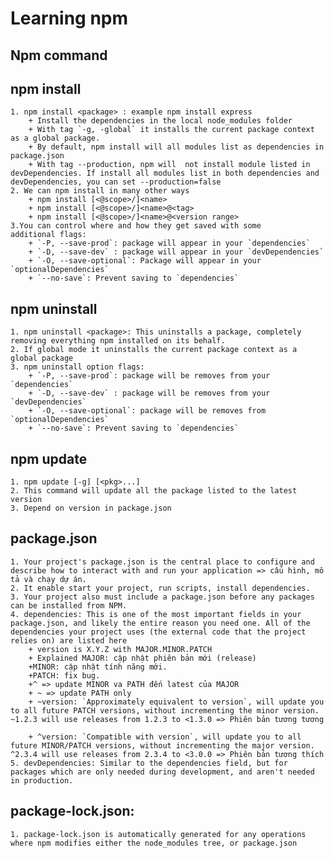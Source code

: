 # Learning npm

## Npm command

## npm install
    1. npm install <package> : example npm install express
        + Install the dependencies in the local node_modules folder
        + With tag `-g, -global` it installs the current package context as a global package.
        + By default, npm install will all modules list as dependencies in package.json
        + With tag --production, npm will  not install module listed in devDependencies. If install all modules list in both dependencies and devDependencies, you can set --production=false
    2. We can npm install in many other ways
        + npm install [<@scope>/]<name>
        + npm install [<@scope>/]<name>@<tag>
        + npm install [<@scope>/]<name>@<version range>
    3.You can control where and how they get saved with some
    additional flags:
        + `-P, --save-prod`: package will appear in your `dependencies`
        + `-D, --save-dev` : package will appear in your `devDependencies`
        + `-O, --save-optional`: Package will appear in your `optionalDependencies`
        + `--no-save`: Prevent saving to `dependencies`

## npm uninstall
    1. npm uninstall <package>: This uninstalls a package, completely removing everything npm installed on its behalf.
    2. If global mode it uninstalls the current package context as a global package
    3. npm uninstall option flags:
        + `-P, --save-prod`: package will be removes from your `dependencies`
        + `-D, --save-dev` : package will be removes from your `devDependencies`
        + `-O, --save-optional`: package will be removes from `optionalDependencies`
        + `--no-save`: Prevent saving to `dependencies`
## npm update
    1. npm update [-g] [<pkg>...]
    2. This command will update all the package listed to the latest version
    3. Depend on version in package.json

## package.json
    1. Your project's package.json is the central place to configure and describe how to interact with and run your application => cấu hình, mô tả và chạy dự án.
    2. It enable start your project, run scripts, install dependencies.
    3. Your project also must include a package.json before any packages can be installed from NPM.
    4. dependencies: This is one of the most important fields in your package.json, and likely the entire reason you need one. All of the dependencies your project uses (the external code that the project relies on) are listed here
        + version is X.Y.Z with MAJOR.MINOR.PATCH
        + Explained MAJOR: cập nhật phiên bản mới (release)
        +MINOR: cập nhật tính năng mới.
        +PATCH: fix bug.
        +^ => update MINOR va PATH đến latest của MAJOR
        + ~ => update PATH only
        + ~version: `Approximately equivalent to version`, will update you to all future PATCH versions, without incrementing the minor version. ~1.2.3 will use releases from 1.2.3 to <1.3.0 => Phiên bản tương tương

        + ^version: `Compatible with version`, will update you to all future MINOR/PATCH versions, without incrementing the major version. ^2.3.4 will use releases from 2.3.4 to <3.0.0 => Phiên bản tương thích
    5. devDependencies: Similar to the dependencies field, but for packages which are only needed during development, and aren't needed in production.

## package-lock.json:
    1. package-lock.json is automatically generated for any operations where npm modifies either the node_modules tree, or package.json
